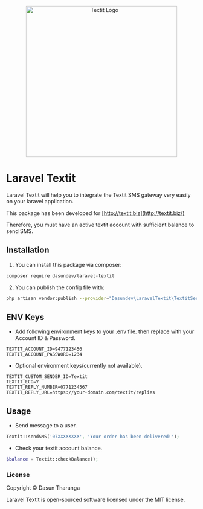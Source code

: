 <p align="center">
  <img src="https://user-images.githubusercontent.com/54996800/144489365-187dc640-26e5-4d12-9b2b-d19d73f28818.png" alt="Textit Logo" width="400px">
</p>

# Laravel Textit

Laravel Textit will help you to integrate the Textit SMS 
gateway very easily on your laravel application.

This package has been developed for [http://textit.biz](http://textit.biz/)

Therefore, you must have an active textit account with sufficient balance to send SMS.

## Installation

1. You can install this package via composer:
```bash
composer require dasundev/laravel-textit
```
2. You can publish the config file with:
```bash
php artisan vendor:publish --provider="Dasundev\LaravelTextit\TextitServiceProvider" --tag="config"
```
## ENV Keys

* Add following environment keys to your .env file. then replace with your Account ID & Password. 

```dotenv
TEXTIT_ACCOUNT_ID=9477123456
TEXTIT_ACCOUNT_PASSWORD=1234
```
* Optional environment keys(currently not available). 

```dotenv
TEXTIT_CUSTOM_SENDER_ID=Textit
TEXTIT_ECO=Y
TEXTIT_REPLY_NUMBER=0771234567
TEXTIT_REPLY_URL=https://your-domain.com/textit/replies
```

## Usage

* Send message to a user.
```php
Textit::sendSMS('07XXXXXXXX', 'Your order has been delivered!');
```
* Check your textit account balance.
```php
$balance = Textit::checkBalance();
```
### License

Copyright © Dasun Tharanga

Laravel Textit is open-sourced software licensed under the MIT license.

